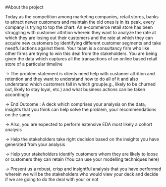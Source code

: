 #About the project

Today as the competition among marketing companies, retail stores, banks to attract newer customers and maintain the old ones is in its peak, every company is trying to top the chart. An e-commerce retail store has been struggling with customer attrition wherein they want to analyze the rate at which they are losing out their customers and the rate at which they can acquire new customers by identifying different customer segments and take needful actions against them. Your team is a consultancy firm who like other firms are trying to win this deal from the stakeholders.
You are being given the data which captures all the transactions of an online based retail store of a particular timeline

-> The problem statement is clients need help with customer attrition and retention and they want to understand how to do all of it and also understand which customers fall in which group(e.g., likely to be churned out, likely to stay loyal, etc.) and what business actions can be taken accordingly

-> End Outcome : A deck which comprises your analysis on the data, insights that you think can help solve the problem, your recommendations on the same

-> Also, you are expected to perform extensive EDA most likely a cohort analysis

-> Help the stakeholders take right decision based on the insights you have generated from your analysis

-> Help your stakeholders identify customers whom they are likely to loose or customers they can retain (You can use your modelling techniques here)

-> Present us a robust, crisp and insightful analysis that you have performed wherein we will be the stakeholders who would view your deck and decide if we are going to do the deal with your or not
